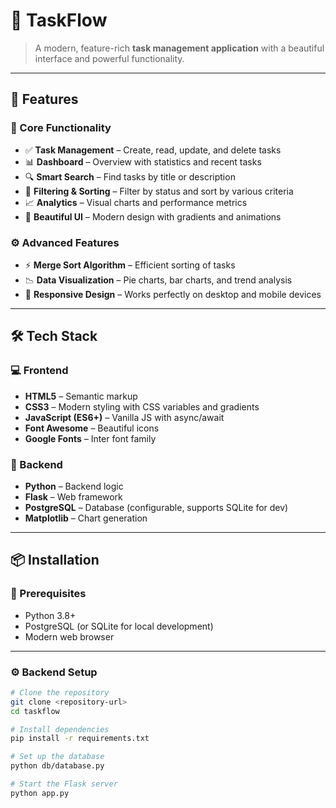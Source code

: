 # 🌟 TaskFlow

> A modern, feature-rich **task management application** with a beautiful interface and powerful functionality.

---

## 🚀 Features

### 🧩 Core Functionality
- ✅ **Task Management** – Create, read, update, and delete tasks  
- 📊 **Dashboard** – Overview with statistics and recent tasks  
- 🔍 **Smart Search** – Find tasks by title or description  
- 🎯 **Filtering & Sorting** – Filter by status and sort by various criteria  
- 📈 **Analytics** – Visual charts and performance metrics  
- 🎨 **Beautiful UI** – Modern design with gradients and animations  

### ⚙️ Advanced Features
- ⚡ **Merge Sort Algorithm** – Efficient sorting of tasks  
- 📉 **Data Visualization** – Pie charts, bar charts, and trend analysis  
- 📱 **Responsive Design** – Works perfectly on desktop and mobile devices  

---

## 🛠️ Tech Stack

### 💻 Frontend
- **HTML5** – Semantic markup  
- **CSS3** – Modern styling with CSS variables and gradients  
- **JavaScript (ES6+)** – Vanilla JS with async/await  
- **Font Awesome** – Beautiful icons  
- **Google Fonts** – Inter font family  

### 🔧 Backend
- **Python** – Backend logic  
- **Flask** – Web framework  
- **PostgreSQL** – Database (configurable, supports SQLite for dev)  
- **Matplotlib** – Chart generation  

---

## 📦 Installation

### 🧰 Prerequisites
- Python 3.8+  
- PostgreSQL (or SQLite for local development)  
- Modern web browser  

---

### ⚙️ Backend Setup

```bash
# Clone the repository
git clone <repository-url>
cd taskflow

# Install dependencies
pip install -r requirements.txt

# Set up the database
python db/database.py

# Start the Flask server
python app.py
